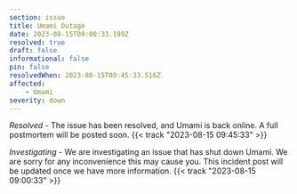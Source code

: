 ```yaml
---
section: issue
title: Umami Outage
date: 2023-08-15T09:00:33.199Z
resolved: true
draft: false
informational: false
pin: false
resolvedWhen: 2023-08-15T09:45:33.516Z
affected:
    - Umami
severity: down
---
```

*Resolved* - The issue has been resolved, and Umami is back online. A full postmortem will be posted soon. {{< track "2023-08-15 09:45:33" >}}

*Investigating* - We are investigating an issue that has shut down Umami. We are sorry for any inconvenience this may cause you. This incident post will be updated once we have more information. {{< track "2023-08-15 09:00:33" >}}